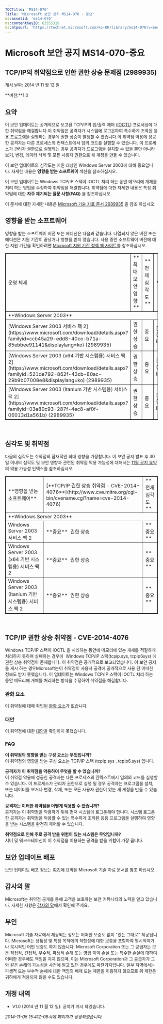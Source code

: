 ```yaml
---
TOCTitle: 'MS14-070'
Title: 'Microsoft 보안 공지 MS14-070 - 중요'
ms:assetid: 'ms14-070'
ms:contentKeyID: 63355319
ms:mtpsurl: 'https://technet.microsoft.com/ko-KR/library/ms14-070(v=Security.10)'
---
```


Microsoft 보안 공지 MS14-070-중요
=================================

TCP/IP의 취약점으로 인한 권한 상승 문제점 (2989935)
---------------------------------------------------

게시 날짜: 2014 년 11 월 12 일

**버전:**1.0

요약
----

<span id="sectionToggle0"></span>
이 보안 업데이트는 공개적으로 보고된 TCP/IP의 입/출력 제어 ([IOCTL](https://technet.microsoft.com/ko-kr/library/security/dn848375.aspx)) 프로세싱에 대한 취약점을 해결합니다.이 취약점은 공격자가 시스템에 로그온하여 특수하게 조작된 응용 프로그램을 실행하는 경우에 권한 상승이 발생할 수 있습니다.이 취약점 악용에 성공한 공격자는 다른 프로세스의 컨텍스트에서 임의 코드를 실행할 수 있습니다. 이 프로세스가 관리자 권한으로 실행되는 경우 공격자가 프로그램을 설치할 수 있을 뿐만 아니라 보기, 변경, 데이터 삭제 및 모든 사용자 권한으로 새 계정을 만들 수 있습니다.

이 보안 업데이트의 심각도는 지원 대상인 Windows Server 2003에 대해 중요입니다. 자세한 내용은 **영향을 받는 소프트웨어** 섹션을 참조하십시오.

이 보안 업데이트는 Windows TCP/IP 스택이 IOCTL 처리 하는 동안 메모리에 개체를 처리 하는 방법을 수정하여 취약점을 해결합니다. 취약점에 대한 자세한 내용은 특정 취약덤에 대한 **자주 제기되는 질문 사항(FAQ)** 을 참조하십시오.

<span id="KBArticle"></span>
이 문서에 대한 자세한 내용은 [Microsoft 기술 자료 문서 2989935](https://support.microsoft.com/kb/2989935) 을 참조 하십시오.

영향을 받는 소프트웨어
----------------------

<span id="sectionToggle1"></span>
영향을 받는 소프트웨어 버전 또는 에디션은 다음과 같습니다. 나열되지 않은 버전 또는 에디션은 지원 기간이 끝났거나 영향을 받지 않습니다. 사용 중인 소프트웨어 버전에 대한 지원 기간을 확인하려면 [Microsoft 지원 기간 정책 웹 사이트](http://go.microsoft.com/fwlink/?linkid=21742)를 참조하십시오.

<p> </p>
<table style="border:1px solid black;">
<tr>
<td style="border:1px solid black;">
운영 체제

</td>
<td style="border:1px solid black;">
**최대 보안 영향**

</td>
<td style="border:1px solid black;">
**전체심각도**

</td>
<td style="border:1px solid black;">
**대체된 업데이트**

</td>
</tr>
<tr>
<td style="border:1px solid black;" colspan="4">
**Windows Server 2003**

</td>
</tr>
<tr>
<td style="border:1px solid black;">
[Windows Server 2003 서비스 팩 2](https://www.microsoft.com/download/details.aspx?familyid=ccb45a29-edd8-40ce-b71a-85ebbee91141&displaylang=ko)  
(2989935)

</td>
<td style="border:1px solid black;">
권한 상승

</td>
<td style="border:1px solid black;">
중요

</td>
<td style="border:1px solid black;">
[MS09-048](http://go.microsoft.com/fwlink/?linkid=155978)의 967723

</td>
</tr>
<tr>
<td style="border:1px solid black;">
[Windows Server 2003 (x64 기반 시스템용) 서비스 팩 2](https://www.microsoft.com/download/details.aspx?familyid=521de792-862f-43cb-80ac-29b9b07008e8&displaylang=ko)  
(2989935)

</td>
<td style="border:1px solid black;">
권한 상승

</td>
<td style="border:1px solid black;">
중요

</td>
<td style="border:1px solid black;">
[MS09-048](http://go.microsoft.com/fwlink/?linkid=155978)의 967723

</td>
</tr>
<tr>
<td style="border:1px solid black;">
[Windows Server 2003 (Itanium 기반 시스템용) 서비스 팩 2](https://www.microsoft.com/download/details.aspx?familyid=03e80c93-287f-4ec8-af0f-06013d1a561b)  
(2989935)

</td>
<td style="border:1px solid black;">
권한 상승

</td>
<td style="border:1px solid black;">
중요

</td>
<td style="border:1px solid black;">
[MS09-048](http://go.microsoft.com/fwlink/?linkid=155978)의 967723

</td>
</tr>
</table>
 
 

심각도 및 취약점
----------------

<span id="sectionToggle2"></span>
다음의 심각도는 취약점의 잠재적인 최대 영향을 가정합니다. 이 보안 공지 발표 후 30일 이내의 심각도 및 보안 영향과 관련된 취약점 악용 가능성에 대해서는 [11월 공지 요약](https://technet.microsoft.com/library/security/ms14-nov)의 악용 가능성 인덱스를 참조하십시오.

<p> </p>
<table style="border:1px solid black;">
<tr>
<td style="border:1px solid black;">
**영향을 받는 소프트웨어**

</td>
<td style="border:1px solid black;">
[**TCP/IP 권한 상승 취약점 - CVE-2014-4076**](http://www.cve.mitre.org/cgi-bin/cvename.cgi?name=cve-2014-4076)

</td>
<td style="border:1px solid black;">
**전체심각도**

</td>
</tr>
<tr>
<td style="border:1px solid black;" colspan="3">
**Windows Server 2003**

</td>
</tr>
<tr>
<td style="border:1px solid black;">
Windows Server 2003 서비스 팩 2

</td>
<td style="border:1px solid black;">
**중요**   
권한 상승

</td>
<td style="border:1px solid black;">
**중요**

</td>
</tr>
<tr>
<td style="border:1px solid black;">
Windows Server 2003 (x64 기반 시스템용) 서비스 팩 2

</td>
<td style="border:1px solid black;">
**중요**   
권한 상승

</td>
<td style="border:1px solid black;">
**중요**

</td>
</tr>
<tr>
<td style="border:1px solid black;">
Windows Server 2003 (Itanium 기반 시스템용) 서비스 팩 2

</td>
<td style="border:1px solid black;">
**중요**   
권한 상승

</td>
<td style="border:1px solid black;">
**중요**

</td>
</tr>
</table>
 
 

TCP/IP 권한 상승 취약점 - CVE-2014-4076
---------------------------------------

<span id="sectionToggle3"></span>
Windows TCP/IP 스택이 IOCTL 을 처리하는 동안에 메모리에 있는 개체를 적절하게 처리하지 못하여 실패하는 경우에  Windows TCP/IP 스택(tcpip.sys, tcpip6sys) 에 권한 상승 취약점이 존재합니다. 이 취약점은 공개적으로 보고되었습니다. 이 보안 공지를 게시 하는 경우Microsoft는이 취약점이 사용자 공격에 공개적으로 사용 된 어떠한 정보도 받지 못했습니다. 이 업데이트는 Windows TCP/IP 스택이 IOCTL 처리 하는 동안 메모리에 개체를 처리하는 방식을 수정하여 취약점을 해결합니다.

### 완화 요소

이 취약점에 대해 확인된 [완화 요소](https://technet.microsoft.com/library/security/dn848375.aspx)가 없습니다.

### 대안

이 취약점에 대한 [대안](https://technet.microsoft.com/library/security/dn848375.aspx)을 확인하지 못했습니다.

### FAQ

**이 취약점의 영향을 받는 구성 요소는 무엇입니까?**  
이 취약점의 영향을 받는 구성 요소는 TCP/IP 스택 (tcpip.sys , tcpip6.sys) 입니다.

**공격자가 이 취약점을 악용하여 무엇을 할 수 있습니까?**  
이 취약점 악용에 성공한 공격자는 다른 프로세스의 컨텍스트에서 임의의 코드를 실행할 수 있습니다. 이 프로세스가 관리자 권한으로 실행 될 경우 공격자는 프로그램을 설치, 또는 데이터를 보거나 변경, 삭제, 또는 모든 사용자 권한이 있는 새 계정을 만들 수 있습니다.

**공격자는 이러한 취약점을 어떻게 악용할 수 있습니까?**  
공격자는 이 취약점을 악용하기 위해 먼저 시스템에 로그온해야 합니다. 시스템 로그온 한 공격자는 취약점을 악용할 수 있는 특수하게 조작된 응용 프로그램을 실행하여 영향을 받는 시스템을 완전히 제어할 수 있습니다.

**취약점으로 인해 주로 공격 받을 위험이 있는 시스템은 무엇입니까?**  
서버 및 워크스테이션이 이 취약점을 이용하는 공격을 받을 위험이 가장 큽니다.

보안 업데이트 배포
------------------

<span id="sectionToggle4"></span>
보안 업데이트 배포 정보는 [여기](#kbarticle)에 요약된 Microsoft 기술 자료 문서를 참조 하십시오..

감사의 말
---------

<span id="sectionToggle5"></span>
Microsoft는 취약점 공개를 통해 고객을 보호하는 보안 커뮤니티의 노력을 알고 있습니다. 자세한 사항은 [감사의 말](https://technet.microsoft.com/library/security/dn820091.aspx)에서 확인해 주세요.

부인
----

<span id="sectionToggle6"></span>
Microsoft 기술 자료에서 제공되는 정보는 어떠한 보증도 없이 "있는 그대로" 제공됩니다. Microsoft는 상품성 및 특정 목적에의 적합성에 대한 보증을 포함하여 명시적이거나 묵시적인 어떤 보증도 하지 않습니다. Microsoft Corporation 또는 그 공급자는 모든 직접적, 간접적, 부수적, 파생적 손해 또는 영업 이익 손실 또는 특수한 손실에 대하여 어떠한 경우에도 책임을 지지 않으며, 이는 Microsoft Corporation과 그 공급자가 그와 같은 손해의 가능성을 사전에 알고 있던 경우에도 마찬가지입니다. 일부 지역에서는 파생적 또는 부수적 손해에 대한 책임의 배제 또는 제한을 허용하지 않으므로 위 제한은 귀하에게 적용되지 않을 수도 있습니다.

개정 내역
---------

<span id="sectionToggle7"></span>
-   V1.0 (2014 년 11 월 12 일): 공지가 게시 되었습니다.

*2014-11-05 15:41Z-08시에 페이자가 생성되었습니다.*
